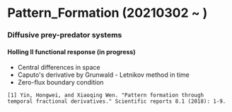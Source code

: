 # Pattern_Formation (20210302 ~ )


### Diffusive prey-predator systems 
#### Holling II functional response (in progress)
- Central differences in space
- Caputo's derivative by Grunwald - Letnikov method in time
- Zero-flux boundary condition
```
[1] Yin, Hongwei, and Xiaoqing Wen. "Pattern formation through temporal fractional derivatives." Scientific reports 8.1 (2018): 1-9.
```
